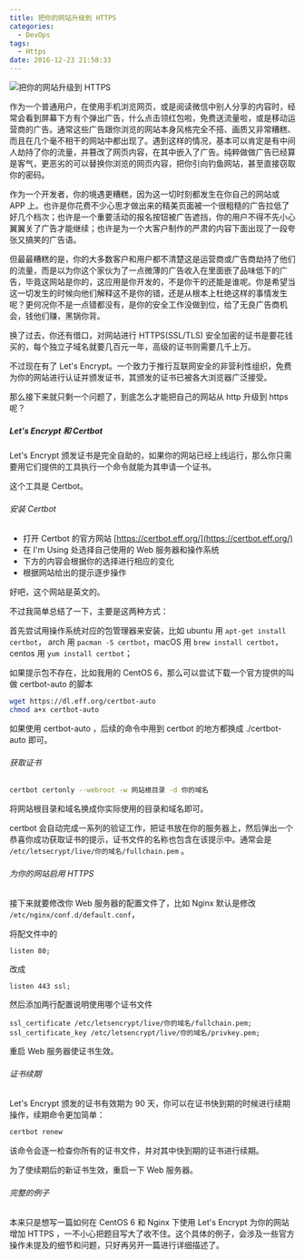 ```yaml
---
title: 把你的网站升级到 HTTPS
categories:
  - DevOps
tags:
  - Https
date: 2016-12-23 21:58:33
---
```


![把你的网站升级到 HTTPS](https://certbot.eff.org/images/certbot-logo-1A.svg)

作为一个普通用户，在使用手机浏览网页，或是阅读微信中别人分享的内容时，经常会看到屏幕下方有个弹出广告，什么点击领红包啦，免费送流量啦，或是移动运营商的广告。通常这些广告跟你浏览的网站本身风格完全不搭、画质又非常糟糕、而且在几个毫不相干的网站中都出现了。遇到这样的情况，基本可以肯定是有中间人劫持了你的流量，并篡改了网页内容，在其中嵌入了广告。纯粹做做广告已经算是客气，更恶劣的可以替换你浏览的网页内容，把你引向钓鱼网站，甚至直接窃取你的密码。

作为一个开发者，你的境遇更糟糕，因为这一切时刻都发生在你自己的网站或 APP 上。也许是你花费不少心思才做出来的精美页面被一个很粗糙的广告拉低了好几个档次；也许是一个重要活动的报名按钮被广告遮挡，你的用户不得不先小心翼翼关了广告才能继续；也许是为一个大客户制作的严肃的内容下面出现了一段夸张又搞笑的广告语。

但最最糟糕的是，你的大多数客户和用户都不清楚这是运营商或广告商劫持了他们的流量，而是以为你这个家伙为了一点微薄的广告收入在里面嵌了品味低下的广告，毕竟这网站是你的，这应用是你开发的，不是你干的还能是谁呢。你是希望当这一切发生的时候向他们解释这不是你的错，还是从根本上杜绝这样的事情发生呢？更何况你不是一点错都没有，是你的安全工作没做到位，给了无良广告商机会，钱他们赚，黑锅你背。

换了过去，你还有借口，对网站进行 HTTPS(SSL/TLS) 安全加密的证书是要花钱买的，每个独立子域名就要几百元一年，高级的证书则需要几千上万。

不过现在有了 Let's Encrypt。一个致力于推行互联网安全的非营利性组织，免费为你的网站进行认证并颁发证书，其颁发的证书已被各大浏览器广泛接受。

那么接下来就只剩一个问题了，到底怎么才能把自己的网站从 http 升级到 https 呢？

##### Let's Encrypt 和 Certbot

Let's Encrypt 颁发证书是完全自助的，如果你的网站已经上线运行，那么你只需要用它们提供的工具执行一个命令就能为其申请一个证书。

这个工具是 Certbot。

###### 安装 Certbot

* 打开 Certbot 的官方网站 [https://certbot.eff.org/](https://certbot.eff.org/)
* 在 I'm Using 处选择自己使用的 Web 服务器和操作系统
* 下方的内容会根据你的选择进行相应的变化
* 根据网站给出的提示逐步操作

好吧，这个网站是英文的。

不过我简单总结了一下，主要是这两种方式：

首先尝试用操作系统对应的包管理器来安装，比如 ubuntu 用 `apt-get install certbot`， arch 用 `pacman -S certbot`，macOS 用 `brew install certbot`， centos 用 `yum install certbot`；

如果提示包不存在，比如我用的 CentOS 6，那么可以尝试下载一个官方提供的叫做 certbot-auto 的脚本

```bash
wget https://dl.eff.org/certbot-auto  
chmod a+x certbot-auto  
```

如果使用 certbot-auto ，后续的命令中用到 certbot 的地方都换成 ./certbot-auto 即可。

###### 获取证书

```bash
certbot certonly --webroot -w 网站根目录 -d 你的域名  
```

将网站根目录和域名换成你实际使用的目录和域名即可。

certbot 会自动完成一系列的验证工作，把证书放在你的服务器上，然后弹出一个恭喜你成功获取证书的提示，证书文件的名称也包含在该提示中。通常会是 `/etc/letsecrypt/live/你的域名/fullchain.pem` 。

###### 为你的网站启用 HTTPS

接下来就要修改你 Web 服务器的配置文件了，比如 Nginx 默认是修改 `/etc/nginx/conf.d/default.conf`，

将配文件中的

```
listen 80;  
```

改成

```
listen 443 ssl;  
```

然后添加两行配置说明使用哪个证书文件

```
ssl_certificate /etc/letsencrypt/live/你的域名/fullchain.pem;  
ssl_certificate_key /etc/letsencrypt/live/你的域名/privkey.pem;  
```
重启 Web 服务器使证书生效。

###### 证书续期

Let's Encrypt 颁发的证书有效期为 90 天，你可以在证书快到期的时候进行续期操作，续期命令更加简单：

```bash
certbot renew  
```

该命令会逐一检查你所有的证书文件，并对其中快到期的证书进行续期。

为了使续期后的新证书生效，重启一下 Web 服务器。

###### 完整的例子

本来只是想写一篇如何在 CentOS 6 和 Nginx 下使用 Let's Encrypt 为你的网站增加 HTTPS ，一不小心把题目写大了收不住。这个具体的例子，会涉及一些官方操作未提及的细节和问题，只好再另开一篇进行详细描述了。
